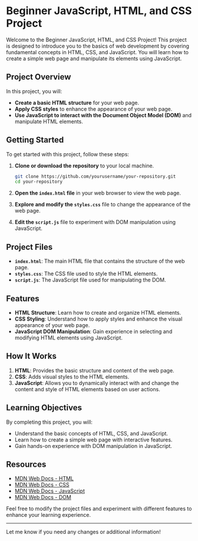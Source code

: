 
# Beginner JavaScript, HTML, and CSS Project

Welcome to the Beginner JavaScript, HTML, and CSS Project! This project is designed to introduce you to the basics of web development by covering fundamental concepts in HTML, CSS, and JavaScript. You will learn how to create a simple web page and manipulate its elements using JavaScript.

## Project Overview

In this project, you will:

- **Create a basic HTML structure** for your web page.
- **Apply CSS styles** to enhance the appearance of your web page.
- **Use JavaScript to interact with the Document Object Model (DOM)** and manipulate HTML elements.

## Getting Started

To get started with this project, follow these steps:

1. **Clone or download the repository** to your local machine.
   
   ```bash
   git clone https://github.com/yourusername/your-repository.git
   cd your-repository
   ```

2. **Open the `index.html` file** in your web browser to view the web page.

3. **Explore and modify the `styles.css`** file to change the appearance of the web page.

4. **Edit the `script.js`** file to experiment with DOM manipulation using JavaScript.

## Project Files

- **`index.html`**: The main HTML file that contains the structure of the web page.
- **`styles.css`**: The CSS file used to style the HTML elements.
- **`script.js`**: The JavaScript file used for manipulating the DOM.

## Features

- **HTML Structure**: Learn how to create and organize HTML elements.
- **CSS Styling**: Understand how to apply styles and enhance the visual appearance of your web page.
- **JavaScript DOM Manipulation**: Gain experience in selecting and modifying HTML elements using JavaScript.

## How It Works

1. **HTML**: Provides the basic structure and content of the web page.
2. **CSS**: Adds visual styles to the HTML elements.
3. **JavaScript**: Allows you to dynamically interact with and change the content and style of HTML elements based on user actions.

## Learning Objectives

By completing this project, you will:

- Understand the basic concepts of HTML, CSS, and JavaScript.
- Learn how to create a simple web page with interactive features.
- Gain hands-on experience with DOM manipulation in JavaScript.

## Resources

- [MDN Web Docs - HTML](https://developer.mozilla.org/en-US/docs/Web/HTML)
- [MDN Web Docs - CSS](https://developer.mozilla.org/en-US/docs/Web/CSS)
- [MDN Web Docs - JavaScript](https://developer.mozilla.org/en-US/docs/Web/JavaScript)
- [MDN Web Docs - DOM](https://developer.mozilla.org/en-US/docs/Web/API/Document_Object_Model)

Feel free to modify the project files and experiment with different features to enhance your learning experience.

---

Let me know if you need any changes or additional information!